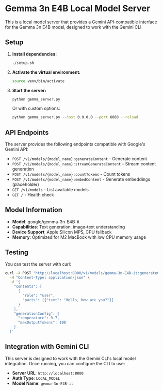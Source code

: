 # Gemma 3n E4B Local Model Server

This is a local model server that provides a Gemini API-compatible interface for the Gemma 3n E4B model, designed to work with the Gemini CLI.

## Setup

1. **Install dependencies:**
   ```bash
   ./setup.sh
   ```

2. **Activate the virtual environment:**
   ```bash
   source venv/bin/activate
   ```

3. **Start the server:**
   ```bash
   python gemma_server.py
   ```

   Or with custom options:
   ```bash
   python gemma_server.py --host 0.0.0.0 --port 8080 --reload
   ```

## API Endpoints

The server provides the following endpoints compatible with Google's Gemini API:

- `POST /v1/models/{model_name}:generateContent` - Generate content
- `POST /v1/models/{model_name}:streamGenerateContent` - Stream content generation
- `POST /v1/models/{model_name}:countTokens` - Count tokens
- `POST /v1/models/{model_name}:embedContent` - Generate embeddings (placeholder)
- `GET /v1/models` - List available models
- `GET /` - Health check

## Model Information

- **Model**: google/gemma-3n-E4B-it
- **Capabilities**: Text generation, image-text understanding
- **Device Support**: Apple Silicon MPS, CPU fallback
- **Memory**: Optimized for M2 MacBook with low CPU memory usage

## Testing

You can test the server with curl:

```bash
curl -X POST "http://localhost:8000/v1/models/gemma-3n-E4B-it:generateContent" \
  -H "Content-Type: application/json" \
  -d '{
    "contents": [
      {
        "role": "user",
        "parts": [{"text": "Hello, how are you?"}]
      }
    ],
    "generationConfig": {
      "temperature": 0.7,
      "maxOutputTokens": 100
    }
  }'
```

## Integration with Gemini CLI

This server is designed to work with the Gemini CLI's local model integration. Once running, you can configure the CLI to use:

- **Server URL**: `http://localhost:8000`
- **Auth Type**: `LOCAL_MODEL`
- **Model Name**: `gemma-3n-E4B-it`